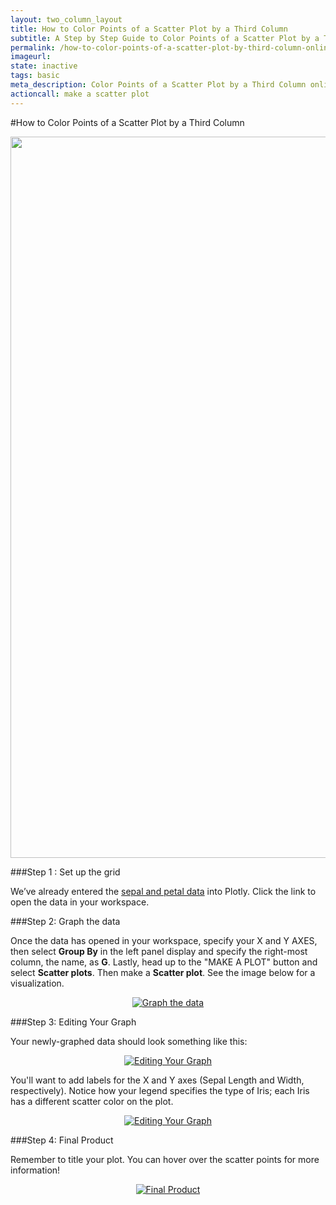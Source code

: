 ```yaml
---
layout: two_column_layout
title: How to Color Points of a Scatter Plot by a Third Column
subtitle: A Step by Step Guide to Color Points of a Scatter Plot by a Third Column
permalink: /how-to-color-points-of-a-scatter-plot-by-third-column-online
imageurl: 
state: inactive
tags: basic
meta_description: Color Points of a Scatter Plot by a Third Column online and for free with Plotly
actioncall: make a scatter plot
---
```


#How to Color Points of a Scatter Plot by a Third Column

<div>
    <a href="https://plot.ly/~Dreamshot/3251" target="_blank" title="Iris Plant Traits, by Type" style="display: block; text-align: center;"><img src="https://plot.ly/~Dreamshot/3251.png" alt="Iris Plant Traits, by Type" style="max-width: 100%;width: 1154px;"  width="1154" onerror="this.onerror=null;this.src='https://plot.ly/404.png';" /></a>
    <script data-plotly="Dreamshot:3251" src="https://plot.ly/embed.js" async></script>
</div>

###Step 1 : Set up the grid

We’ve already entered the [sepal and petal data](https://plot.ly/~Dreamshot/3249) into Plotly. 
Click the link to open the data in your workspace. 

###Step 2: Graph the data

Once the data has opened in your workspace, specify your X and Y AXES, then select **Group By** in the left panel display and specify the right-most column, the name, as **G**. Lastly, head up to the "MAKE A PLOT" button and select **Scatter plots**. Then make a **Scatter plot**. See the image below for a visualization. 

<center><a href="http://imgur.com/QBU8Y5D"><img src="http://i.imgur.com/QBU8Y5D.png" title="Graph the data" /></a></center>

###Step 3: Editing Your Graph

Your newly-graphed data should look something like this:

<center><a href="http://imgur.com/cxEk2ST"><img src="http://i.imgur.com/cxEk2ST.png" title="Editing Your Graph" /></a></center>

You'll want to add labels for the X and Y axes (Sepal Length and Width, respectively). Notice how your legend specifies the type of Iris; each Iris has a different scatter color on the plot.

<center><a href="http://imgur.com/byvVi9M"><img src="http://i.imgur.com/byvVi9M.png" title="Editing Your Graph" /></a></center>

###Step 4: Final Product

Remember to title your plot. You can hover over the scatter points for more information!

<center><a href="http://imgur.com/G0vyKpj"><img src="http://i.imgur.com/G0vyKpj.png" title="Final Product" /></a></center>
